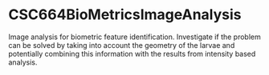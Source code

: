 # CSC664BioMetricsImageAnalysis
Image analysis for biometric feature identification. Investigate if the problem can be solved by taking into account the geometry of the larvae and potentially combining this information with the results from intensity based analysis.

